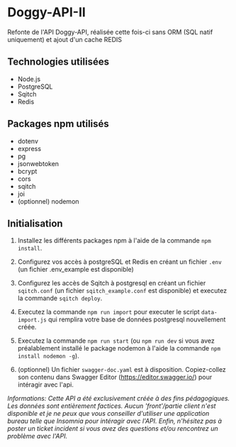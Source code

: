 # Doggy-API-II
Refonte de l'API Doggy-API, réalisée cette fois-ci sans ORM (SQL natif uniquement) et ajout d'un cache REDIS


## Technologies utilisées

- Node.js
- PostgreSQL
- Sqitch
- Redis

## Packages npm utilisés

- dotenv
- express
- pg
- jsonwebtoken
- bcrypt
- cors
- sqitch
- joi
- (optionnel) nodemon

## Initialisation

1. Installez les différents packages npm à l'aide de la commande ``npm install``.
2. Configurez vos accès à postgreSQL et Redis en créant un fichier ``.env`` (un fichier .env_example est disponible)
3. Configurez les accès de Sqitch à postgresql en créant un fichier ``sqitch.conf`` (un fichier ``sqitch_example.conf`` est disponible) et executez la commande ``sqitch deploy``.
4. Executez la commande ``npm run import`` pour executer le script ``data-import.js`` qui remplira votre base de données postgresql nouvellement créée.
5. Executez la commande ``npm run start`` (ou ``npm run dev`` si vous avez préalablement installé le package nodemon à l'aide la commande ``npm install nodemon -g``).

6. (optionnel) Un fichier ``swagger-doc.yaml`` est à disposition. Copiez-collez son contenu dans Swagger Editor (https://editor.swagger.io/) pour intéragir avec l'api.

*Informations: Cette API a été exclusivement créée à des fins pédagogiques. Les données sont entièrement factices. Aucun 'front'/partie client n'est disponible et je ne peux que vous conseiller d'utiliser une application bureau telle que Insomnia pour intéragir avec l'API. Enfin, n'hésitez pas à poster un ticket incident si vous avez des questions et/ou rencontrez un problème avec l'API.*



